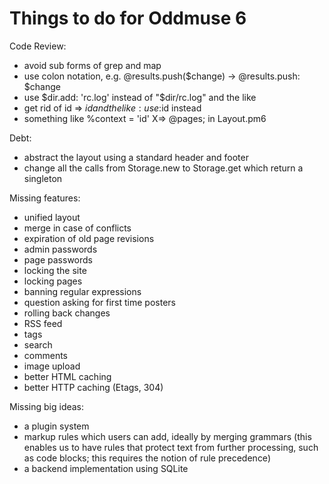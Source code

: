 # Things to do for Oddmuse 6

Code Review:

- avoid sub forms of grep and map
- use colon notation, e.g. @results.push($change) → @results.push: $change
- use $dir.add: 'rc.log' instead of "$dir/rc.log" and the like
- get rid of id => $id and the like: use :$id instead
- something like %context<pages> = 'id' X=> @pages; in Layout.pm6

Debt:

- abstract the layout using a standard header and footer
- change all the calls from Storage.new to Storage.get which return a
  singleton

Missing features:

- unified layout
- merge in case of conflicts
- expiration of old page revisions
- admin passwords
- page passwords
- locking the site
- locking pages
- banning regular expressions
- question asking for first time posters
- rolling back changes
- RSS feed
- tags
- search
- comments
- image upload
- better HTML caching
- better HTTP caching (Etags, 304)

Missing big ideas:

- a plugin system
- markup rules which users can add, ideally by merging grammars (this
  enables us to have rules that protect text from further processing,
  such as code blocks; this requires the notion of rule precedence)
- a backend implementation using SQLite
